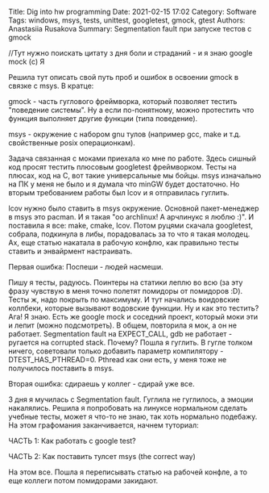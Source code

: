 Title: Dig into hw programming
Date: 2021-02-15 17:02
Category: Software
Tags: windows, msys, tests, unittest, googletest, gmock, gtest
Authors: Anastasiia Rusakova
Summary: Segmentation fault при запуске тестов с gmock

//Тут нужно поискать цитату
з дня боли и страданий -
и я знаю google mock
(с) Я

Решила тут описать свой путь проб и ошибок в освоении gmock в связке с msys.
В кратце:

gmock - часть гуглового фреймворка, который позволяет тестить "поведение системы". Ну а если по-понятному, можно протестить что функция выполняет другие функции (типа поведение).

msys - окружение с набором gnu тулов (например gcc, make и т.д. свойственные posix операционкам).

Задача связанная с моками приехала ко мне по работе. Здесь сишный код просят тестить плюсовым googletest фреймворком. Тесты на плюсах, код на С, вот такие универсальные мы бойцы.
msys изначально на ПК у меня не было и я думала что minGW будет достаточно. Но вторым требованием работы был lcov и я отправилась гуглить.

lcov нужно было ставить в msys окружение. Основной пакет-менеджер в msys это pacman. И я такая "оо archlinux! А арчлинукс я люблю :)". И поставила я все: make, cmake, lcov. Потом руцями скачала googletest, собрала, подкинула в либы, порадовалась за то что я такая молодец. Ах, еще статью накатала в рабочую конфлю, как правильно тесты ставить и энвайрмент настраивать.

Первая ошибка: Поспеши - людей насмеши.

Пишу я тесты, радуюсь. Поинтеры на статики леплю во всю (за эту фразу чувствую в меня точно полетят помидоры от помидоров :D). Тесты ж, надо покрыть по максимуму. И тут начались воидовские коллбеки, которые вызывают водовские функции. Ну и как это тестить? Ага! Я знаю. Есть же google mock и соседний проект, который моки эти и лепит (можно подсмотреть).
В общем, повторила я мок, а он не работает. Segmentation fault на EXPECT_CALL, gdb не работает - ругается на corrupted stack. Почему? Пошла я гуглить. В гугле толком ничего, советовали только добавить параметр компилятору -DTEST_HAS_PTHREAD=0. Pthread как они есть, у меня тоже не получилось поставить в msys.

Вторая ошибка: сдираешь у коллег - сдирай уже все.

3 дня я мучилась с Segmentation fault. Гуглила не гуглилось, а эмоции накалялись.
Решила я попробовать на линуксе нормальном сделать учебные тесты, может я что-то не знаю, так хоть нормально подебажу.
На этом графомания заканчивается, начнем туториал:

ЧАСТЬ 1: Как работать с google test?


ЧАСТЬ 2: Как поставить тулсет msys (the correct way)


На этом все. Пошла я переписывать статью на рабочей конфле, а то еще коллеги потом помидорами закидают.